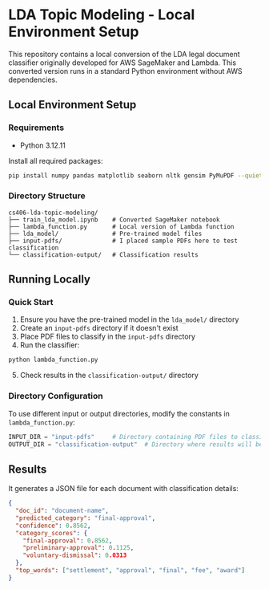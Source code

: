 # LDA Topic Modeling - Local Environment Setup

This repository contains a local conversion of the LDA legal document classifier originally developed for AWS SageMaker and Lambda. This converted version runs in a standard Python environment without AWS dependencies.

## Local Environment Setup

### Requirements

- Python 3.12.11

Install all required packages:

```bash
pip install numpy pandas matplotlib seaborn nltk gensim PyMuPDF --quiet
```

### Directory Structure

```
cs406-lda-topic-modeling/
├── train_lda_model.ipynb    # Converted SageMaker notebook
├── lambda_function.py       # Local version of Lambda function
├── lda_model/               # Pre-trained model files
├── input-pdfs/              # I placed sample PDFs here to test classification
└── classification-output/   # Classification results
```

## Running Locally

### Quick Start

1. Ensure you have the pre-trained model in the `lda_model/` directory
2. Create an `input-pdfs` directory if it doesn't exist
3. Place PDF files to classify in the `input-pdfs` directory
4. Run the classifier:

```bash
python lambda_function.py
```

5. Check results in the `classification-output/` directory

### Directory Configuration

To use different input or output directories, modify the constants in `lambda_function.py`:

```python
INPUT_DIR = "input-pdfs"     # Directory containing PDF files to classify
OUTPUT_DIR = "classification-output"  # Directory where results will be saved
```

## Results

It generates a JSON file for each document with classification details:

```json
{
  "doc_id": "document-name",
  "predicted_category": "final-approval",
  "confidence": 0.8562,
  "category_scores": {
    "final-approval": 0.8562,
    "preliminary-approval": 0.1125,
    "voluntary-dismissal": 0.0313
  },
  "top_words": ["settlement", "approval", "final", "fee", "award"]
}
```
